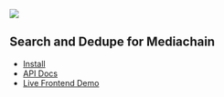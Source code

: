 
[<img src="https://github.com/mediachain/mediachain-indexer/raw/master/diagram_2.png">](https://github.com/mediachain/mediachain-indexer/raw/master/diagram_2.png)

## Search and Dedupe for Mediachain

- [Install](https://github.com/mediachain/mediachain-indexer/blob/master/INSTALL.md)
- [API Docs](http://mediachainlabs-api-docs.s3-website-us-east-1.amazonaws.com/)
- [Live Frontend Demo](http://images.mediachain.io)
